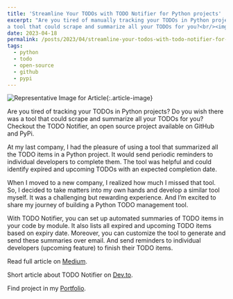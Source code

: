 ```yaml
---
title: 'Streamline Your TODOs with TODO Notifier for Python projects'
excerpt: "Are you tired of manually tracking your TODOs in Python projects? Do you wish there was
a tool that could scrape and summarize all your TODOs for you?<br/><img src='https://user-images.githubusercontent.com/37182127/233436178-26c2b4be-e630-4f9b-b4c9-d58424bd365d.png' width='50%'>"
date: 2023-04-18
permalink: /posts/2023/04/streamline-your-todos-with-todo-notifier-for-python-projects/
tags:
  - python
  - todo
  - open-source
  - github
  - pypi
---
```


![Representative Image for
Article](https://user-images.githubusercontent.com/37182127/233436178-26c2b4be-e630-4f9b-b4c9-d58424bd365d.png){:.article-image}

Are you tired of tracking your TODOs in Python projects? Do you wish there was a tool
that could scrape and summarize all your TODOs for you? Checkout the TODO Notifier, an
open source project available on GitHub and PyPi.

At my last company, I had the pleasure of using a tool that summarized all the TODO
items in a Python project. It would send periodic reminders to individual developers to
complete them. The tool was helpful and could identify expired and upcoming TODOs with
an expected completion date.

When I moved to a new company, I realized how much I missed that tool. So, I decided to
take matters into my own hands and develop a similar tool myself. It was a challenging
but rewarding experience. And I’m excited to share my journey of building a Python TODO
management tool.

With TODO Notifier, you can set up automated summaries of TODO items in your code by
module. It also lists all expired and upcoming TODO items based on expiry date.
Moreover, you can customize the tool to generate and send these summaries over email.
And send reminders to individual developers (upcoming feature) to finish their TODO
items.

Read full article on
[Medium](https://at-k.medium.com/streamline-your-todos-with-todo-notifier-for-python-projects-6f95c03a2d34).

Short article about TODO Notifier on [Dev.to](https://dev.to/atkumar/streamline-your-todos-with-todo-notifier-for-python-projects-5fpe).

Find project in my
[Portfolio](https://ashu-tosh-kumar.github.io/portfolio/portfolio-99999-todonotifier/).
